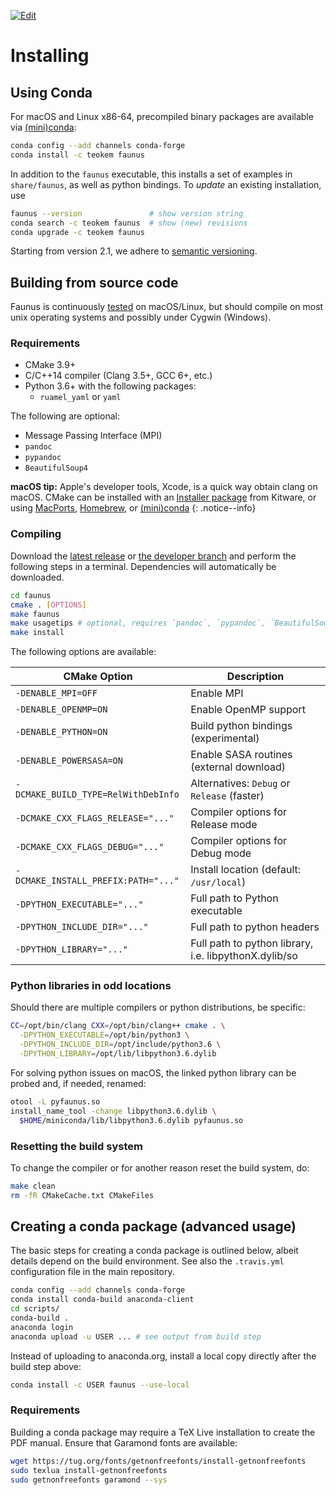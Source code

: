 ---
---
[![Edit](https://img.shields.io/badge/Github-Improve_this_page-orange.svg)]({{site.github.repository_url}}/blob/master/docs/{{page.path}})

# Installing

## Using Conda

For macOS and Linux x86-64, precompiled binary packages are available
via [(mini)conda](https://conda.io/docs/user-guide/install/index.html):

~~~ bash
conda config --add channels conda-forge
conda install -c teokem faunus
~~~

In addition to the `faunus` executable, this installs a set of examples in `share/faunus`,
as well as python bindings.
To _update_ an existing installation, use

~~~ bash
faunus --version               # show version string
conda search -c teokem faunus  # show (new) revisions
conda upgrade -c teokem faunus
~~~

Starting from version 2.1, we adhere to [semantic versioning](https://semver.org).

## Building from source code

Faunus is continuously [tested](https://travis-ci.org/mlund/faunus) on macOS/Linux,
but should compile on most unix operating systems and possibly under Cygwin (Windows).

### Requirements

- CMake 3.9+
- C/C++14 compiler (Clang 3.5+, GCC 6+, etc.)
- Python 3.6+ with the following packages:
  - `ruamel_yaml` or `yaml`

The following are optional:

- Message Passing Interface (MPI)
- `pandoc`
- `pypandoc`
- `BeautifulSoup4`

**macOS tip:**
Apple's developer tools, Xcode, is a quick way obtain
clang on macOS. CMake can be installed with an
[Installer package](https://cmake.org/download) from Kitware, or using
[MacPorts](http://www.macports.org),
[Homebrew](https://brew.sh), or
[(mini)conda](https://conda.io/docs/user-guide/install/index.html)
{: .notice--info}

### Compiling

Download the [latest release](https://github.com/mlund/faunus/releases/latest)
or [the developer branch](https://github.com/mlund/faunus/archive/master.zip)
and perform the following steps in a terminal.
Dependencies will automatically be downloaded.

~~~ bash
cd faunus
cmake . [OPTIONS]
make faunus
make usagetips # optional, requires `pandoc`, `pypandoc`, `BeautifulSoup4`
make install
~~~

The following options are available:

CMake Option                         | Description
------------------------------------ | ---------------------------------------
`-DENABLE_MPI=OFF`                   | Enable MPI
`-DENABLE_OPENMP=ON`                 | Enable OpenMP support
`-DENABLE_PYTHON=ON`                 | Build python bindings (experimental)
`-DENABLE_POWERSASA=ON`              | Enable SASA routines (external download)
`-DCMAKE_BUILD_TYPE=RelWithDebInfo`  | Alternatives: `Debug` or `Release` (faster)
`-DCMAKE_CXX_FLAGS_RELEASE="..."`    | Compiler options for Release mode
`-DCMAKE_CXX_FLAGS_DEBUG="..."`      | Compiler options for Debug mode
`-DCMAKE_INSTALL_PREFIX:PATH="..."`  | Install location (default: `/usr/local`)
`-DPYTHON_EXECUTABLE="..."`          | Full path to Python executable
`-DPYTHON_INCLUDE_DIR="..."`         | Full path to python headers
`-DPYTHON_LIBRARY="..."`             | Full path to python library, i.e. libpythonX.dylib/so


### Python libraries in odd locations

Should there are multiple compilers or python distributions, be specific:

~~~ bash
CC=/opt/bin/clang CXX=/opt/bin/clang++ cmake . \
  -DPYTHON_EXECUTABLE=/opt/bin/python3 \
  -DPYTHON_INCLUDE_DIR=/opt/include/python3.6 \
  -DPYTHON_LIBRARY=/opt/lib/libpython3.6.dylib
~~~

For solving python issues on macOS, the linked python library can be probed and,
if needed, renamed:

~~~ bash
otool -L pyfaunus.so
install_name_tool -change libpython3.6.dylib \
  $HOME/miniconda/lib/libpython3.6.dylib pyfaunus.so
~~~

### Resetting the build system

To change the compiler or for another reason reset the build system, do:

~~~ bash
make clean
rm -fR CMakeCache.txt CMakeFiles
~~~

## Creating a conda package (advanced usage)

The basic steps for creating a conda package is outlined below, albeit
details depend on the build environment. See also the `.travis.yml`
configuration file in the main repository.

~~~ bash
conda config --add channels conda-forge
conda install conda-build anaconda-client
cd scripts/
conda-build .
anaconda login
anaconda upload -u USER ... # see output from build step
~~~

Instead of uploading to anaconda.org, install a local copy directly after the build step above:

~~~ bash
conda install -c USER faunus --use-local
~~~

### Requirements

Building a conda package may require a TeX Live installation to create
the PDF manual. Ensure that Garamond fonts are available:

~~~ bash
wget https://tug.org/fonts/getnonfreefonts/install-getnonfreefonts
sudo texlua install-getnonfreefonts
sudo getnonfreefonts garamond --sys
~~~
